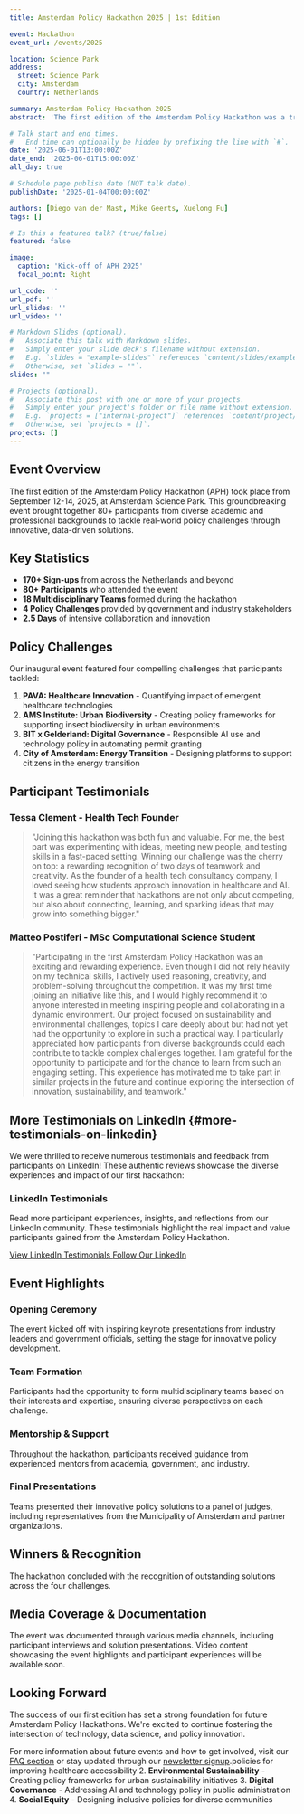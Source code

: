 ```yaml
---
title: Amsterdam Policy Hackathon 2025 | 1st Edition

event: Hackathon
event_url: /events/2025

location: Science Park
address:
  street: Science Park
  city: Amsterdam
  country: Netherlands

summary: Amsterdam Policy Hackathon 2025
abstract: 'The first edition of the Amsterdam Policy Hackathon was a tremendous success, bringing together 80+ participants from diverse backgrounds to tackle real-world policy challenges through data-driven solutions.'

# Talk start and end times.
#   End time can optionally be hidden by prefixing the line with `#`.
date: '2025-06-01T13:00:00Z'
date_end: '2025-06-01T15:00:00Z'
all_day: true

# Schedule page publish date (NOT talk date).
publishDate: '2025-01-04T00:00:00Z'

authors: [Diego van der Mast, Mike Geerts, Xuelong Fu]
tags: []

# Is this a featured talk? (true/false)
featured: false

image:
  caption: 'Kick-off of APH 2025'
  focal_point: Right

url_code: ''
url_pdf: ''
url_slides: ''
url_video: ''

# Markdown Slides (optional).
#   Associate this talk with Markdown slides.
#   Simply enter your slide deck's filename without extension.
#   E.g. `slides = "example-slides"` references `content/slides/example-slides.md`.
#   Otherwise, set `slides = ""`.
slides: ""

# Projects (optional).
#   Associate this post with one or more of your projects.
#   Simply enter your project's folder or file name without extension.
#   E.g. `projects = ["internal-project"]` references `content/project/deep-learning/index.md`.
#   Otherwise, set `projects = []`.
projects: []
---
```


## Event Overview

The first edition of the Amsterdam Policy Hackathon (APH) took place from September 12-14, 2025, at Amsterdam Science Park. This groundbreaking event brought together 80+ participants from diverse academic and professional backgrounds to tackle real-world policy challenges through innovative, data-driven solutions.

## Key Statistics

- **170+ Sign-ups** from across the Netherlands and beyond
- **80+ Participants** who attended the event
- **18 Multidisciplinary Teams** formed during the hackathon
- **4 Policy Challenges** provided by government and industry stakeholders
- **2.5 Days** of intensive collaboration and innovation

## Policy Challenges

Our inaugural event featured four compelling challenges that participants tackled:

1. **PAVA: Healthcare Innovation** - Quantifying impact of emergent healthcare technologies
2. **AMS Institute: Urban Biodiversity** - Creating policy frameworks for supporting insect biodiversity in urban environments
3. **BIT x Gelderland: Digital Governance** - Responsible AI use and technology policy in automating permit granting
4. **City of Amsterdam: Energy Transition** - Designing platforms to support citizens in the energy transition

## Participant Testimonials

### Tessa Clement - Health Tech Founder

> "Joining this hackathon was both fun and valuable. For me, the best part was experimenting with ideas, meeting new people, and testing skills in a fast-paced setting. Winning our challenge was the cherry on top: a rewarding recognition of two days of teamwork and creativity. As the founder of a health tech consultancy company, I loved seeing how students approach innovation in healthcare and AI. It was a great reminder that hackathons are not only about competing, but also about connecting, learning, and sparking ideas that may grow into something bigger."

### Matteo Postiferi - MSc Computational Science Student

> "Participating in the first Amsterdam Policy Hackathon was an exciting and rewarding experience. Even though I did not rely heavily on my technical skills, I actively used reasoning, creativity, and problem-solving throughout the competition. It was my first time joining an initiative like this, and I would highly recommend it to anyone interested in meeting inspiring people and collaborating in a dynamic environment. Our project focused on sustainability and environmental challenges, topics I care deeply about but had not yet had the opportunity to explore in such a practical way. I particularly appreciated how participants from diverse backgrounds could each contribute to tackle complex challenges together. I am grateful for the opportunity to participate and for the chance to learn from such an engaging setting. This experience has motivated me to take part in similar projects in the future and continue exploring the intersection of innovation, sustainability, and teamwork."

## More Testimonials on LinkedIn {#more-testimonials-on-linkedin}

We were thrilled to receive numerous testimonials and feedback from participants on LinkedIn! These authentic reviews showcase the diverse experiences and impact of our first hackathon:

<div class="linkedin-testimonials">
  <div class="linkedin-section">
    <div class="linkedin-header">
      <i class="fab fa-linkedin"></i>
      <h3>LinkedIn Testimonials</h3>
    </div>
    <p class="linkedin-description">
      Read more participant experiences, insights, and reflections from our LinkedIn community. These testimonials highlight the real impact and value participants gained from the Amsterdam Policy Hackathon.
    </p>
    <div class="linkedin-links">
      <a href="https://www.linkedin.com/search/results/content/?heroEntityKey=urn%3Ali%3Aorganization%3A106070199&keywords=amsterdam%20policy%20hackathon&origin=SWITCH_SEARCH_VERTICAL&position=0&searchId=b749434e-c2a6-4557-b402-dfd157f31032&sid=6uN" class="linkedin-link" target="_blank" rel="noopener">
        <i class="fab fa-linkedin"></i>
        View LinkedIn Testimonials
      </a>
      <a href="https://www.linkedin.com/company/amsterdam-policy-hackathon" class="linkedin-link secondary" target="_blank" rel="noopener">
        <i class="fas fa-building"></i>
        Follow Our LinkedIn
      </a>
    </div>
  </div>
</div>

## Event Highlights

### Opening Ceremony
The event kicked off with inspiring keynote presentations from industry leaders and government officials, setting the stage for innovative policy development.

### Team Formation
Participants had the opportunity to form multidisciplinary teams based on their interests and expertise, ensuring diverse perspectives on each challenge.

### Mentorship & Support
Throughout the hackathon, participants received guidance from experienced mentors from academia, government, and industry.

### Final Presentations
Teams presented their innovative policy solutions to a panel of judges, including representatives from the Municipality of Amsterdam and partner organizations.

## Winners & Recognition

The hackathon concluded with the recognition of outstanding solutions across the four challenges. 
## Media Coverage & Documentation

The event was documented through various media channels, including participant interviews and solution presentations. Video content showcasing the event highlights and participant experiences will be available soon.

## Looking Forward

The success of our first edition has set a strong foundation for future Amsterdam Policy Hackathons. We're excited to continue fostering the intersection of technology, data science, and policy innovation.

For more information about future events and how to get involved, visit our [FAQ section](/faq) or stay updated through our [newsletter signup](https://forms.gle/iqDdhpaUhu2fL3sU8).policies for improving healthcare accessibility
2. **Environmental Sustainability** - Creating policy frameworks for urban sustainability initiatives
3. **Digital Governance** - Addressing AI and technology policy in public administration
4. **Social Equity** - Designing inclusive policies for diverse communities

